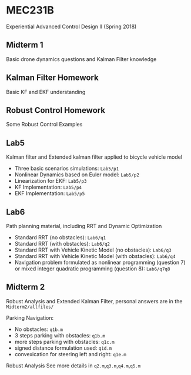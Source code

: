 # MEC231B
Experiential Advanced Control Design II (Spring 2018)

## Midterm 1
Basic drone dynamics questions and Kalman Filter knowledge

## Kalman Filter Homework
Basic KF and EKF understanding

## Robust Control Homework
Some Robust Control Examples

## Lab5
Kalman filter and Extended kalman filter applied to bicycle vehicle model
- Three basic scenarios simulations: `Lab5/p1`
- Nonlinear Dynamics based on Euler model: `Lab5/p2`
- Linearization for EKF: `Lab5/p3`
- KF Implementation: `Lab5/p4`
- EKF Implementation: `Lab5/p5` 

## Lab6
Path planning material, including RRT and Dynamic Optimization
- Standard RRT (no obstacles): `Lab6/q1`
- Standard RRT (with obstacles): `Lab6/q2`
- Standard RRT with Vehicle Kinetic Model (no obstacles): `Lab6/q3`
- Standard RRT with Vehicle Kinetic Model (with obstacles): `Lab6/q4`
- Navigation problem formulated as nonlinear programming (question 7) or mixed integer quadratic programming (question 8): `Lab6/q7q8`

## Midterm 2
Robust Analysis and Extended Kalman Filter, personal answers are in the `Midterm2/allfiles/`

Parking Navigation: 
- No obstacles: `q1b.m`
- 3 steps parking with obstacles: `q1b.m`
- more steps parking with obstacles: `q1c.m`
- signed distance formulation used: `q1d.m`
- convexication for steering left and right: `q1e.m`

Robust Analysis
See more details in `q2.m`,`q3.m`,`q4.m`,`q5.m`
